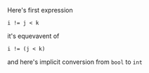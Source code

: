 Here's first expression

`i != j < k`

it's equevavent of

`i != (j < k)`

and here's implicit conversion from `bool` to `int`
